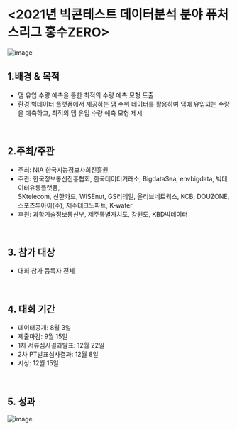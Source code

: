 # <2021년 빅콘테스트 데이터분석 분야 퓨처스리그 홍수ZERO>


![image](https://user-images.githubusercontent.com/55688416/154782928-a714878e-1c63-4dbf-814d-05779496887f.png)




## 1.배경 & 목적
 - 댐 유입 수량 예측을 통한 최적의 수량 예측 모형 도출
 - 환경 빅데이터 플랫폼에서 제공하는 댐 수위 데이터를 활용하여 댐에 유입되는 수량을 예측하고, 최적의 댐 유입 수량 예측 모형 제시
<br>

## 2.주최/주관  
 - 주최: NIA 한국지능정보사회진흥원
 - 주관: 한국정보통신진흥협회, 한국데이터거래소, BigdataSea, envbigdata, 빅데이터유통플랫폼,  
         SKtelecom, 신한카드, WISEnut, GS리테일, 올리브네트웍스, KCB, DOUZONE, 스포츠투아이(주), 제주테크노파트, K-water
 - 후원: 과학기술정보통신부, 제주특별자치도, 강원도, KBD빅데이터
<br>

## 3. 참가 대상  
 - 대회 참가 등록자 전체
<br>

## 4. 대회 기간
 - 데이터공개: 8월 3일
 - 제출마감: 9월 15일
 - 1차 서류심사결과발표: 12월 22일
 - 2차 PT발표심사결과: 12월 8일
 - 시상: 12월 15일
<br>

## 5. 성과
![image](https://user-images.githubusercontent.com/55688416/152126416-b7e0bd5d-79d9-4a35-8148-8195966300de.png)
